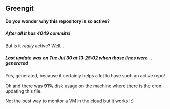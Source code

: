 ## Greengit

#### Do you wonder why this repository is so active?

##### After all it has 4049 commits!

But is it *really* active? Well...

##### Last update was on Tue Jul 30 at 13:25:02 when those lines were... generated

Yes, generated, because it certainly helps a lot to have such an active repo!

Oh and there was **91%** disk usage on the machine
where there is the cron updating this file.

Not the best way to monitor a VM in the cloud but it works! :)
